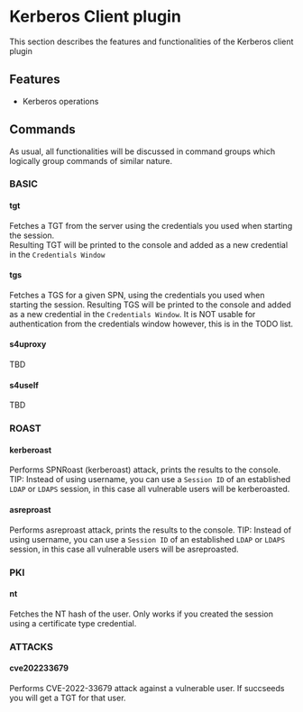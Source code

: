 # Kerberos Client plugin
This section describes the features and functionalities of the Kerberos client plugin

## Features
- Kerberos operations

## Commands
As usual, all functionalities will be discussed in command groups which logically group commands of similar nature.

### BASIC
#### tgt
Fetches a TGT from the server using the credentials you used when starting the session.  
Resulting TGT will be printed to the console and added as a new credential in the `Credentials Window`

#### tgs
Fetches a TGS for a given SPN, using the credentials you used when starting the session.
Resulting TGS will be printed to the console and added as a new credential in the `Credentials Window`. It is NOT usable for authentication from the credentials window however, this is in the TODO list.

#### s4uproxy
TBD

#### s4uself
TBD


### ROAST
#### kerberoast
Performs SPNRoast (kerberoast) attack, prints the results to the console.  
TIP: Instead of using username, you can use a `Session ID` of an established `LDAP` or `LDAPS` session, in this case all vulnerable users will be kerberoasted. 

#### asreproast
Performs asreproast attack, prints the results to the console.
TIP: Instead of using username, you can use a `Session ID` of an established `LDAP` or `LDAPS` session, in this case all vulnerable users will be asreproasted. 

### PKI
#### nt
Fetches the NT hash of the user. Only works if you created the session using a certificate type credential.

### ATTACKS
#### cve202233679
Performs CVE-2022-33679 attack against a vulnerable user. If succseeds you will get a TGT for that user.
